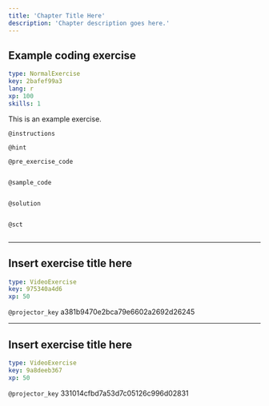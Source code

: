```yaml
---
title: 'Chapter Title Here'
description: 'Chapter description goes here.'
---
```


## Example coding exercise

```yaml
type: NormalExercise
key: 2bafef99a3
lang: r
xp: 100
skills: 1
```

This is an example exercise.

`@instructions`


`@hint`


`@pre_exercise_code`
```{r}

```

`@sample_code`
```{r}

```

`@solution`
```{r}

```

`@sct`
```{r}

```

---

## Insert exercise title here

```yaml
type: VideoExercise
key: 975340a4d6
xp: 50
```

`@projector_key`
a381b9470e2bca79e6602a2692d26245

---

## Insert exercise title here

```yaml
type: VideoExercise
key: 9a8deeb367
xp: 50
```

`@projector_key`
331014cfbd7a53d7c05126c996d02831
